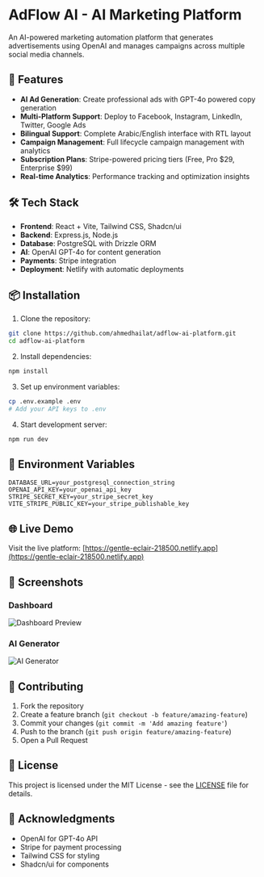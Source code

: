 # AdFlow AI - AI Marketing Platform

An AI-powered marketing automation platform that generates advertisements using OpenAI and manages campaigns across multiple social media channels.

## 🚀 Features

- **AI Ad Generation**: Create professional ads with GPT-4o powered copy generation
- **Multi-Platform Support**: Deploy to Facebook, Instagram, LinkedIn, Twitter, Google Ads
- **Bilingual Support**: Complete Arabic/English interface with RTL layout
- **Campaign Management**: Full lifecycle campaign management with analytics
- **Subscription Plans**: Stripe-powered pricing tiers (Free, Pro $29, Enterprise $99)
- **Real-time Analytics**: Performance tracking and optimization insights

## 🛠 Tech Stack

- **Frontend**: React + Vite, Tailwind CSS, Shadcn/ui
- **Backend**: Express.js, Node.js
- **Database**: PostgreSQL with Drizzle ORM
- **AI**: OpenAI GPT-4o for content generation
- **Payments**: Stripe integration
- **Deployment**: Netlify with automatic deployments

## 📦 Installation

1. Clone the repository:
```bash
git clone https://github.com/ahmedhailat/adflow-ai-platform.git
cd adflow-ai-platform
```

2. Install dependencies:
```bash
npm install
```

3. Set up environment variables:
```bash
cp .env.example .env
# Add your API keys to .env
```

4. Start development server:
```bash
npm run dev
```

## 🔧 Environment Variables

```env
DATABASE_URL=your_postgresql_connection_string
OPENAI_API_KEY=your_openai_api_key
STRIPE_SECRET_KEY=your_stripe_secret_key
VITE_STRIPE_PUBLIC_KEY=your_stripe_publishable_key
```

## 🌐 Live Demo

Visit the live platform: [https://gentle-eclair-218500.netlify.app](https://gentle-eclair-218500.netlify.app)

## 📱 Screenshots

### Dashboard
![Dashboard Preview](https://via.placeholder.com/800x400/667eea/ffffff?text=AI+Marketing+Dashboard)

### AI Generator
![AI Generator](https://via.placeholder.com/800x400/764ba2/ffffff?text=AI+Ad+Generator)

## 🤝 Contributing

1. Fork the repository
2. Create a feature branch (`git checkout -b feature/amazing-feature`)
3. Commit your changes (`git commit -m 'Add amazing feature'`)
4. Push to the branch (`git push origin feature/amazing-feature`)
5. Open a Pull Request

## 📄 License

This project is licensed under the MIT License - see the [LICENSE](LICENSE) file for details.

## 🙏 Acknowledgments

- OpenAI for GPT-4o API
- Stripe for payment processing
- Tailwind CSS for styling
- Shadcn/ui for components